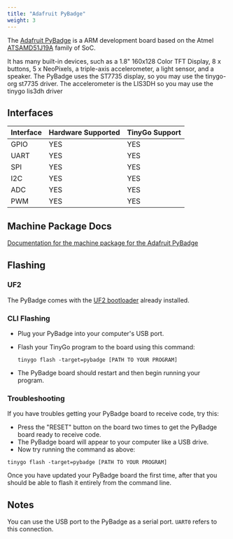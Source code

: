 ```yaml
---
title: "Adafruit PyBadge"
weight: 3
---
```


The [Adafruit PyBadge](https://www.adafruit.com/product/4200) is a ARM development board based on the Atmel [ATSAMD51J19A](https://www.microchip.com/wwwproducts/en/ATSAMD51J19A) family of SoC.

It has many built-in devices, such as a 1.8" 160x128 Color TFT Display, 8 x buttons, 5 x NeoPixels, a triple-axis accelerometer, a light sensor, and a speaker. The PyBadge uses the ST7735 display, so you may use the tinygo-org st7735 driver. The accelerometer is the LIS3DH so you may use the tinygo lis3dh driver

## Interfaces

| Interface | Hardware Supported | TinyGo Support |
| --------- | ------------- | ----- |
| GPIO      | YES | YES |
| UART      | YES | YES |
| SPI      | YES | YES |
| I2C      | YES | YES |
| ADC      | YES | YES |
| PWM      | YES | YES |

## Machine Package Docs

[Documentation for the machine package for the Adafruit PyBadge](../machine/pybadge)

## Flashing

### UF2

The PyBadge comes with the [UF2 bootloader](https://github.com/Microsoft/uf2) already installed.

### CLI Flashing

- Plug your PyBadge into your computer's USB port.
- Flash your TinyGo program to the board using this command:

    ```shell
    tinygo flash -target=pybadge [PATH TO YOUR PROGRAM]
    ```

- The PyBadge board should restart and then begin running your program.

### Troubleshooting

If you have troubles getting your PyBadge board to receive code, try this:

- Press the "RESET" button on the board two times to get the PyBadge board ready to receive code.
- The PyBadge board will appear to your computer like a USB drive.
- Now try running the command as above:


```shell
tinygo flash -target=pybadge [PATH TO YOUR PROGRAM]
```

Once you have updated your PyBadge board the first time, after that you should be able to flash it entirely from the command line.

## Notes

You can use the USB port to the PyBadge as a serial port. `UART0` refers to this connection.
